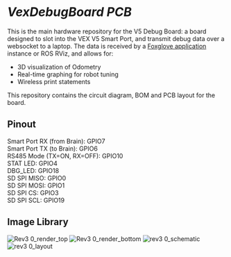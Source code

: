# _VexDebugBoard PCB_

This is the main hardware repository for the V5 Debug Board: a board designed to slot into the VEX V5 Smart Port, 
and transmit debug data over a websocket to a laptop. The data is received by a [Foxglove application](https://foxglove.dev) instance or ROS RViz, and allows for:

- 3D visualization of Odometry
- Real-time graphing for robot tuning
- Wireless print statements

This repository contains the circuit diagram, BOM and PCB layout for the board. 

## Pinout
Smart Port RX (from Brain): GPIO7  
Smart Port TX (to Brain): GPIO6  
RS485 Mode (TX=ON, RX=OFF): GPIO10  
STAT LED: GPIO4  
DBG_LED: GPIO18  
SD SPI MISO: GPIO0  
SD SPI MOSI: GPIO1  
SD SPI CS: GPIO3  
SD SPI SCL: GPIO19  

## Image Library
![Rev3 0_render_top](https://github.com/superrm11/VexDebugBoard_PCB/assets/12285261/89f3f142-e9b1-43fc-b685-5e626f9095aa)
![Rev3 0_render_bottom](https://github.com/superrm11/VexDebugBoard_PCB/assets/12285261/a428013d-a5e3-41c3-b5f3-3f5bb5e20226)
![rev3 0_schematic](https://github.com/superrm11/VexDebugBoard_PCB/assets/12285261/63b4ead1-ed8b-445c-8057-0ad78b61f5e0)
![rev3 0_layout](https://github.com/superrm11/VexDebugBoard_PCB/assets/12285261/cc9551c4-a2aa-43cc-b85f-fc9e14f07688)
